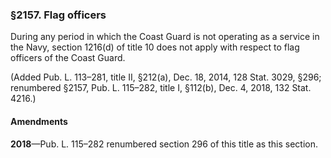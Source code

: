 ### §2157. Flag officers ###

During any period in which the Coast Guard is not operating as a service in the Navy, section 1216(d) of title 10 does not apply with respect to flag officers of the Coast Guard.

(Added Pub. L. 113–281, title II, §212(a), Dec. 18, 2014, 128 Stat. 3029, §296; renumbered §2157, Pub. L. 115–282, title I, §112(b), Dec. 4, 2018, 132 Stat. 4216.)

#### Amendments ####

**2018**—Pub. L. 115–282 renumbered section 296 of this title as this section.